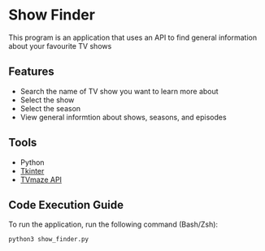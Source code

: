 # Show Finder
This program is an application that uses an API to find general information about your favourite TV shows

## Features
- Search the name of TV show you want to learn more about
- Select the show
- Select the season
- View general informtion about shows, seasons, and episodes

## Tools
- Python
- [Tkinter](https://docs.python.org/3/library/tkinter.html)
- [TVmaze API](https://www.tvmaze.com/api)

## Code Execution Guide
To run the application, run the following command (Bash/Zsh):
```
python3 show_finder.py
```
